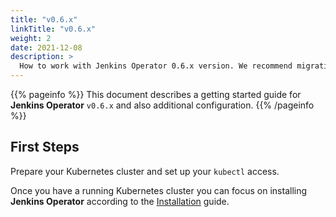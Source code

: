 ```yaml
---
title: "v0.6.x"
linkTitle: "v0.6.x"
weight: 2
date: 2021-12-08
description: >
  How to work with Jenkins Operator 0.6.x version. We recommend migrating to a newer version.
---
```


{{% pageinfo %}}
This document describes a getting started guide for **Jenkins Operator** `v0.6.x` and also additional configuration.
{{% /pageinfo %}}

## First Steps

Prepare your Kubernetes cluster and set up your `kubectl` access.

Once you have a running Kubernetes cluster you can focus on installing **Jenkins Operator** according to the
[Installation](/kubernetes-operator/docs/getting-started/latest/installing-the-operator/) guide.
